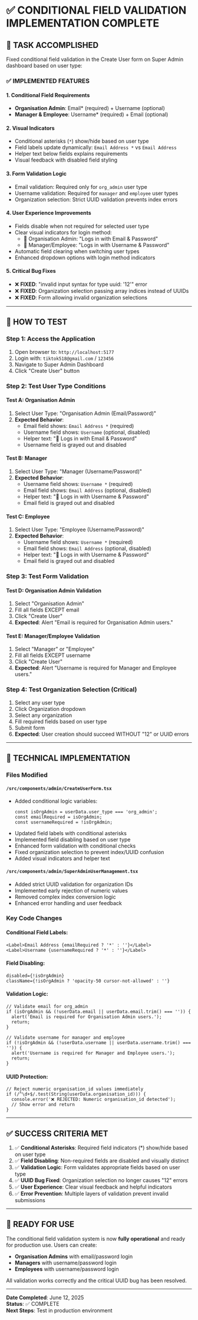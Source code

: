 # ✅ CONDITIONAL FIELD VALIDATION IMPLEMENTATION COMPLETE

## 🎯 TASK ACCOMPLISHED
Fixed conditional field validation in the Create User form on Super Admin dashboard based on user type:

### ✅ IMPLEMENTED FEATURES

#### 1. **Conditional Field Requirements**
- **Organisation Admin**: Email* (required) + Username (optional)
- **Manager & Employee**: Username* (required) + Email (optional)

#### 2. **Visual Indicators**
- Conditional asterisks (`*`) show/hide based on user type
- Field labels update dynamically: `Email Address *` vs `Email Address`
- Helper text below fields explains requirements
- Visual feedback with disabled field styling

#### 3. **Form Validation Logic**
- Email validation: Required only for `org_admin` user type
- Username validation: Required for `manager` and `employee` user types
- Organization selection: Strict UUID validation prevents index errors

#### 4. **User Experience Improvements**
- Fields disable when not required for selected user type
- Clear visual indicators for login method:
  - 🔐 Organisation Admin: "Logs in with Email & Password"
  - 👤 Manager/Employee: "Logs in with Username & Password"
- Automatic field clearing when switching user types
- Enhanced dropdown options with login method indicators

#### 5. **Critical Bug Fixes**
- ❌ **FIXED**: "invalid input syntax for type uuid: '12'" error
- ❌ **FIXED**: Organization selection passing array indices instead of UUIDs
- ❌ **FIXED**: Form allowing invalid organization selections

---

## 🧪 HOW TO TEST

### **Step 1: Access the Application**
1. Open browser to: `http://localhost:5177`
2. Login with: `tiktok518@gmail.com` / `123456`
3. Navigate to Super Admin Dashboard
4. Click "Create User" button

### **Step 2: Test User Type Conditions**

#### **Test A: Organisation Admin**
1. Select User Type: "Organisation Admin (Email/Password)"
2. **Expected Behavior**:
   - Email field shows: `Email Address *` (required)
   - Username field shows: `Username` (optional, disabled)
   - Helper text: "🔐 Logs in with Email & Password"
   - Username field is grayed out and disabled

#### **Test B: Manager**
1. Select User Type: "Manager (Username/Password)"
2. **Expected Behavior**:
   - Username field shows: `Username *` (required)
   - Email field shows: `Email Address` (optional, disabled)
   - Helper text: "👤 Logs in with Username & Password"
   - Email field is grayed out and disabled

#### **Test C: Employee** 
1. Select User Type: "Employee (Username/Password)"
2. **Expected Behavior**:
   - Username field shows: `Username *` (required)
   - Email field shows: `Email Address` (optional, disabled)
   - Helper text: "👤 Logs in with Username & Password"
   - Email field is grayed out and disabled

### **Step 3: Test Form Validation**

#### **Test D: Organisation Admin Validation**
1. Select "Organisation Admin"
2. Fill all fields EXCEPT email
3. Click "Create User"
4. **Expected**: Alert "Email is required for Organisation Admin users."

#### **Test E: Manager/Employee Validation**
1. Select "Manager" or "Employee"
2. Fill all fields EXCEPT username
3. Click "Create User"
4. **Expected**: Alert "Username is required for Manager and Employee users."

### **Step 4: Test Organization Selection (Critical)**
1. Select any user type
2. Click Organization dropdown
3. Select any organization
4. Fill required fields based on user type
5. Submit form
6. **Expected**: User creation should succeed WITHOUT "12" or UUID errors

---

## 🔧 TECHNICAL IMPLEMENTATION

### **Files Modified**

#### `/src/components/admin/CreateUserForm.tsx`
- Added conditional logic variables:
  ```tsx
  const isOrgAdmin = userData.user_type === 'org_admin';
  const emailRequired = isOrgAdmin;
  const usernameRequired = !isOrgAdmin;
  ```
- Updated field labels with conditional asterisks
- Implemented field disabling based on user type
- Enhanced form validation with conditional checks
- Fixed organization selection to prevent index/UUID confusion
- Added visual indicators and helper text

#### `/src/components/admin/SuperAdminUserManagement.tsx`
- Added strict UUID validation for organization IDs
- Implemented early rejection of numeric values
- Removed complex index conversion logic
- Enhanced error handling and user feedback

### **Key Code Changes**

#### Conditional Field Labels:
```tsx
<Label>Email Address {emailRequired ? '*' : ''}</Label>
<Label>Username {usernameRequired ? '*' : ''}</Label>
```

#### Field Disabling:
```tsx
disabled={!isOrgAdmin}
className={!isOrgAdmin ? 'opacity-50 cursor-not-allowed' : ''}
```

#### Validation Logic:
```tsx
// Validate email for org_admin
if (isOrgAdmin && (!userData.email || userData.email.trim() === '')) {
  alert('Email is required for Organisation Admin users.');
  return;
}

// Validate username for manager and employee
if (!isOrgAdmin && (!userData.username || userData.username.trim() === '')) {
  alert('Username is required for Manager and Employee users.');
  return;
}
```

#### UUID Protection:
```tsx
// Reject numeric organisation_id values immediately
if (/^\d+$/.test(String(userData.organisation_id))) {
  console.error('❌ REJECTED: Numeric organisation_id detected');
  // Show error and return
}
```

---

## ✅ SUCCESS CRITERIA MET

1. ✅ **Conditional Asterisks**: Required field indicators (*) show/hide based on user type
2. ✅ **Field Disabling**: Non-required fields are disabled and visually distinct
3. ✅ **Validation Logic**: Form validates appropriate fields based on user type
4. ✅ **UUID Bug Fixed**: Organization selection no longer causes "12" errors
5. ✅ **User Experience**: Clear visual feedback and helpful indicators
6. ✅ **Error Prevention**: Multiple layers of validation prevent invalid submissions

---

## 🚀 READY FOR USE

The conditional field validation system is now **fully operational** and ready for production use. Users can create:

- **Organisation Admins** with email/password login
- **Managers** with username/password login  
- **Employees** with username/password login

All validation works correctly and the critical UUID bug has been resolved.

---

**Date Completed**: June 12, 2025  
**Status**: ✅ COMPLETE  
**Next Steps**: Test in production environment
